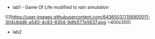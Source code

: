 - lab1 -  Game Of Life modified to *rain simulation*

![](https://user-images.githubusercontent.com/64365037/156900011-304c8dd6-a540-4c83-8304-9dfe577e5637.png =400x300)

- lab2
